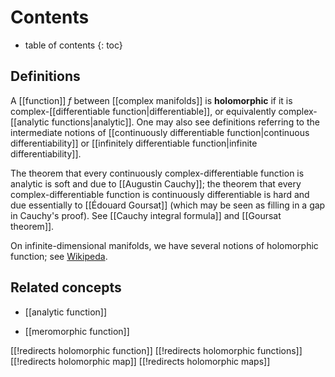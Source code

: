 
# Contents
* table of contents
{: toc}

## Definitions

A [[function]] $f$ between [[complex manifolds]] is __holomorphic__ if it is complex-[[differentiable function|differentiable]], or equivalently complex-[[analytic functions|analytic]].  One may also see definitions referring to the intermediate notions of [[continuously differentiable function|continuous differentiability]] or [[infinitely differentiable function|infinite differentiability]].

The theorem that every continuously complex-differentiable function is analytic is soft and due to [[Augustin Cauchy]]; the theorem that every complex-differentiable function is continuously differentiable is hard and due essentially to [[Édouard Goursat]] (which may be seen as filling in a gap in Cauchy's proof).  See [[Cauchy integral formula]] and [[Goursat theorem]].

On infinite-dimensional manifolds, we have several notions of holomorphic function; see [Wikipeda](https://en.wikipedia.org/wiki/Infinite-dimensional_holomorphy).


## Related concepts

* [[analytic function]]

* [[meromorphic function]]


[[!redirects holomorphic function]]
[[!redirects holomorphic functions]]
[[!redirects holomorphic map]]
[[!redirects holomorphic maps]]
